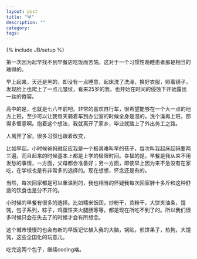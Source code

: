 ```yaml
---
layout: post
title: "早"
description: ""
category: 
tags:  
---
```

{% include JB/setup %}


第一次因为起早找不到早餐店吃饭而苦恼。这对于一个习惯性晚睡患者那是相当的难得的。


早上起来，天还是黑的，却没有一点睡意，起床洗了洗澡，换好衣服，照着镜子，发现脸上也爬上了一点儿皱纹，看来25岁的我，也开始在时间的侵蚀下开始露出一丝的倦容。

高中的是，也就是七八年前吧。非常的喜欢自行车，很希望能够在一个大一点的地方上班，至少可以让我每天骑着车到办公室的时候全身是湿的，洗个澡再上班，那得多惬意啊。抱着这个想法，我就离开了家乡，毕业就踏上了外出务工之路。

人离开了家，很多习惯也跟着改变，

比如早起。小时候爸妈就反应我是一个极其难叫早的孩子，每次叫我起床起码要两三遍，而且起来的时候基本上都是上学的极限时间。幸福的是，早餐是我从来不用发愁的事情，一方面，父母都会准备好；另一方面，即使早上因为来不急没有在家吃，在学校也是有非常多的选择的。现在想想，怀念还是有的。

当然，每次回家都是可以重温到的，我也相当的怀疑我每次回家胖十多斤和这种舒适的饮食也是分不开的。

小时候的早餐有很多的选择。比如糯米饭团，炒粉干，烫粉干，大饼夹油条，馄饨，包子系列，粽子，鸡蛋饼夹火腿肠等等，都是现在所吃不到了的。所以我们很多时候只会在失去了的时候才会有所想念。

这个城市慢慢的也会有新的早饭记忆植入我的大脑，锅贴，煎饼果子，热狗，大馄饨，这些全国化的玩意儿。

吃完这两个包子，继续coding咯。